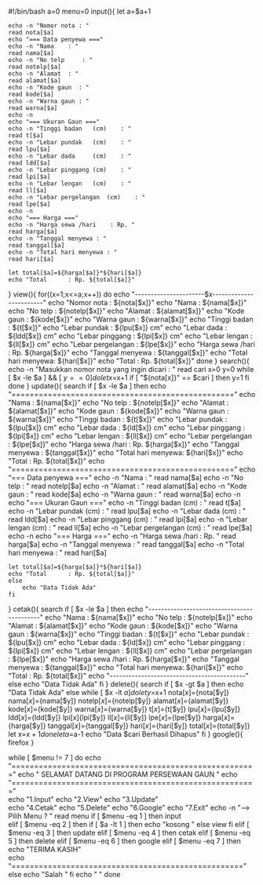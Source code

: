 #!/bin/bash
a=0
menu=0 
input(){
	let a=$a+1

	echo -n "Nomor nota : "
	read nota[$a]
	echo "=== Data penyewa ==="
	echo -n "Nama 	 : "
	read nama[$a]
	echo -n "No telp	 : "
	read notelp[$a]
	echo -n "Alamat	 : "
	read alamat[$a]
	echo -n "Kode gaun  : "
	read kode[$a]
	echo -n "Warna gaun : "
	read warna[$a]
	echo -n 
	echo "=== Ukuran Gaun ==="
	echo -n "Tinggi badan	(cm)	: "
	read t[$a]
	echo -n "Lebar pundak	(cm)	: "
	read lpu[$a]
	echo -n "Lebar dada  	(cm)	: "
	read ldd[$a]
	echo -n "Lebar pinggang	(cm)	: "
	read lpi[$a]
	echo -n "Lebar lengan	(cm)	: "
	read ll[$a]
	echo -n "Lebar pergelangan	(cm)	: "
	read lpe[$a]
	echo -n 
	echo "=== Harga ==="
	echo -n "Harga sewa /hari	 : Rp. "
	read harga[$a]
	echo -n "Tanggal menyewa : "
	read tanggal[$a]
	echo -n "Total hari menyewa : "
	read hari[$a]
	
	let total[$a]=${harga[$a]}*${hari[$a]}
	echo "Total		 : Rp. ${total[$a]}"
} 
view(){
        for((x=1;x<=a;x++))
        do
		echo "----------------------$x------------------------"
		echo "Nomor nota	: ${nota[$x]}"
		echo "Nama		: ${nama[$x]}"
		echo "No telp		: ${notelp[$x]}"
		echo "Alamat		: ${alamat[$x]}"
		echo "Kode gaun		: ${kode[$x]}"
		echo "Warna gaun	: ${warna[$x]}"
		echo "Tinggi badan	: ${t[$x]}"
		echo "Lebar pundak	: ${lpu[$x]} cm"
		echo "Lebar dada  	: ${ldd[$x]} cm"
		echo "Lebar pinggang	: ${lpi[$x]} cm"
		echo "Lebar lengan	: ${ll[$x]} cm"
		echo "Lebar pergelangan	: ${lpe[$x]}"
		echo "Harga sewa /hari	: Rp. ${harga[$x]}"
		echo "Tanggal menyewa	: ${tanggal[$x]}"
		echo "Total hari menyewa: ${hari[$x]}"
		echo "Total		: Rp. ${total[$x]}"
            done
}
search(){
            echo -n "Masukkan nomor nota yang ingin dicari : "
            read cari
            x=0
            y=0
            while [ $x -le $a ] && [ $y == 0 ]
            do
                        let x=$x+1
                        if [ "${nota[x]}" == $cari ]
                        then
                                    y=1
                        fi
            done
}
update(){
	search
	if [ $x -le $a ]
	then
		echo "================================================="
		echo "Nama		: ${nama[$x]}"
		echo "No telp		: ${notelp[$x]}"
		echo "Alamat		: ${alamat[$x]}"
		echo "Kode gaun		: ${kode[$x]}"
		echo "Warna gaun	: ${warna[$x]}"
		echo "Tinggi badan	: ${t[$x]}"
		echo "Lebar pundak	: ${lpu[$x]} cm"
		echo "Lebar dada  	: ${ld[$x]} cm"
		echo "Lebar pinggang	: ${lpi[$x]} cm"
		echo "Lebar lengan	: ${ll[$x]} cm"
		echo "Lebar pergelangan	: ${lpe[$x]}"
		echo "Harga sewa /hari	: Rp. ${harga[$x]}"
		echo "Tanggal menyewa	: ${tanggal[$x]}"
		echo "Total hari menyewa: ${hari[$x]}"
		echo "Total		: Rp. ${total[$x]}"
		echo "================================================="
	echo "=== Data penyewa ==="
	echo -n "Nama 	 : "
	read nama[$a]
	echo -n "No telp	 : "
	read notelp[$a]
	echo -n "Alamat	 : "
	read alamat[$a]
	echo -n "Kode gaun  : "
	read kode[$a]
	echo -n "Warna gaun : "
	read warna[$a]
	echo -n 
	echo "=== Ukuran Gaun ==="
	echo -n "Tinggi badan	(cm)	: "
	read t[$a]
	echo -n "Lebar pundak	(cm)	: "
	read lpu[$a]
	echo -n "Lebar dada  	(cm)	: "
	read ldd[$a]
	echo -n "Lebar pinggang	(cm)	: "
	read lpi[$a]
	echo -n "Lebar lengan	(cm)	: "
	read ll[$a]
	echo -n "Lebar pergelangan	(cm)	: "
	read lpe[$a]
	echo -n 
	echo "=== Harga ==="
	echo -n "Harga sewa /hari	 : Rp. "
	read harga[$a]
	echo -n "Tanggal menyewa : "
	read tanggal[$a]
	echo -n "Total hari menyewa : "
	read hari[$a]
	
	let total[$a]=${harga[$a]}*${hari[$a]}
	echo "Total		 : Rp. ${total[$a]}"
	else
		echo "Data Tidak Ada"
	fi
} 
cetak(){
            search
            if [ $x -le $a ]
            then
                echo "-------------------------------------------"
                echo "Nama		: ${nama[$x]}"
		echo "No telp		: ${notelp[$x]}"
		echo "Alamat		: ${alamat[$x]}"
		echo "Kode gaun		: ${kode[$x]}"
		echo "Warna gaun	: ${warna[$x]}"
		echo "Tinggi badan	: ${t[$x]}"
		echo "Lebar pundak	: ${lpu[$x]} cm"
		echo "Lebar dada  	: ${ld[$x]} cm"
		echo "Lebar pinggang	: ${lpi[$x]} cm"
		echo "Lebar lengan	: ${ll[$x]} cm"
		echo "Lebar pergelangan	: ${lpe[$x]}"
		echo "Harga sewa /hari	: Rp. ${harga[$x]}"
		echo "Tanggal menyewa	: ${tanggal[$x]}"
		echo "Total hari menyewa: ${hari[$x]}"
		echo "Total		: Rp. ${total[$x]}"
                echo "-------------------------------------------"
            else
                        echo "Data Tidak Ada"
            fi
} 
delete(){
search
	if [ $x -gt $a ]
		then
                echo "Data Tidak Ada"
	else
		while [ $x -lt $a ]
		do
		let y=$x+1
		nota[$x]=${nota[$y]}
		nama[$x]=${nama[$y]}
		notelp[$x]=${notelp[$y]}
		alamat[$x]=${alamat[$y]}
		kode[$x]=${kode[$y]}
		warna[$x]=${warna[$y]}
		t[$x]=${t[$y]}
		lpu[$x]=${lpu[$y]}
		ldd[$x]=${ldd[$y]}
		lpi[$x]${lpi[$y]}
		ll[$x]=${ll[$y]}
		lpe[$x]=${lpe[$y]}
		harga[$x]=${harga[$y]}
		tanggal[$x]=${tanggal[$y]}
		hari[$x]=${hari[$y]}
		total[$x]=${total[$y]}
		let x=$x+1
		done
		let a=$a-1
		echo "Data $cari Berhasil Dihapus"
	fi
} 
google(){
	    firefox
}

while [ $menu != 7 ]
do
            echo "======================================================"
            echo "	SELAMAT DATANG DI PROGRAM PERSEWAAN GAUN	"
            echo "======================================================"  
            echo "1.Input"
            echo "2.View"
            echo "3.Update"   
            echo "4.Cetak"
            echo "5.Delete"
            echo "6.Google"
	    echo "7.Exit"
            echo -n "--> Pilih Menu ? "
            read menu
            if [ $menu -eq 1 ]
            then
                        input  
            elif [ $menu -eq 2 ]
            then
            if [ $a -lt 1 ]
 	    then
	    echo "kosong "
	    else
	    view
	    fi
            elif [ $menu -eq 3 ]
            then
                        update
            elif [ $menu -eq 4 ]
            then
                        cetak
            elif [ $menu -eq 5 ]
            then
                        delete
	    elif [ $menu -eq 6 ]
            then
                        google
	    elif [ $menu -eq 7 ]
            then
                        echo "TERIMA KASIH"  
            echo "==================================================="         
            else
                        echo "Salah "
            fi
            echo "	 "
done
